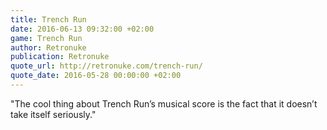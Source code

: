 ```yaml
---
title: Trench Run
date: 2016-06-13 09:32:00 +02:00
game: Trench Run
author: Retronuke
publication: Retronuke
quote_url: http://retronuke.com/trench-run/
quote_date: 2016-05-28 00:00:00 +02:00
---
```


"The cool thing about Trench Run’s musical score is the fact that it doesn’t take itself seriously."
